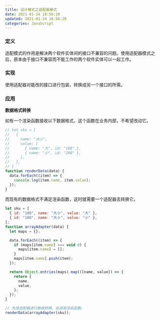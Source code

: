 ```yaml
---
title: 设计模式之适配器模式
date: 2021-01-24 18:56:20
updated: 2021-01-24 18:56:20
categories: JavaScript
---
```


### 定义

适配模式的作用是解决两个软件实体间的接口不兼容的问题。使用适配器模式之后，原本由于接口不兼容而不能工作的两个软件实体可以一起工作。

### 实现

使用适配器对能改的接口进行包装，转换成另一个接口的所需。

### 应用

**数据格式转换**

如有一个渲染函数接收以下数据格式，这个函数在业务内部，不希望改动它。

```js
// let sku = [
//   {
//     name: "大小",
//     value: [
//       { name: "大", id: "100" },
//       { name: "小", id: "200" },
//     ],
//   },
// ]
function renderData(data) {
  data.forEach((item) => {
    console.log(item.name, item.value);
  });
}
```

而现有的数据格式不满足渲染函数，这时就需要一个适配器去转换它。

```js
let sku = [
  { id: "100", name: "大小", value: "大" },
  { id: "100", name: "大小", value: "小" },
];
function arrayAdapter(data) {
  let maps = {};

  data.forEach((item) => {
    if (maps[item.name] === void 0) {
      maps[item.name] = [];
    }
    maps[item.name].push(item);
  });

  return Object.entries(maps).map(([name, value]) => {
    return {
      name,
      value,
    };
  });
}

// 先用适配器进行数据转换，在调用渲染函数。
renderData(arrayAdapter(sku));
```
